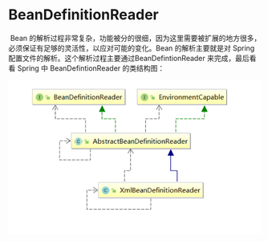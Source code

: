 # BeanDefinitionReader 

​	Bean 的解析过程非常复杂，功能被分的很细，因为这里需要被扩展的地方很多，必须保证有足够的灵活性，以应对可能的变化。Bean 的解析主要就是对 Spring 配置文件的解析。这个解析过程主要通过BeanDefintionReader 来完成，最后看看 Spring 中 BeanDefintionReader 的类结构图： 

![1554215430016](assets/1554215430016.png)